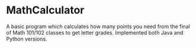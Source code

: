 # MathCalculator
A basic program which calculates how many points you need from the final of Math 101/102 classes to get letter grades. Implemented both Java and Python versions.
